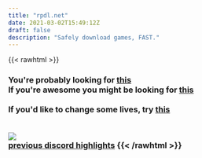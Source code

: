 ```yaml
---
title: "rpdl.net"
date: 2021-03-02T15:49:12Z
draft: false
description: "Safely download games, FAST."
---
```


{{< rawhtml >}}
<h3 class="center">You're probably looking for <a href="https://dl.rpdl.net/torrents/recent/" target="_blank">this</a><br>
If you're awesome you might be looking for <a href="/donate">this</a><br><br>
If you'd like to change some lives, try <a href="https://www.unicef.org/ukraine/en" target="_blank">this</a></p><br>
<img src="/images/current-front.png"><br>
<a href="/discord-highlights">previous discord highlights</a>
{{< /rawhtml >}}

